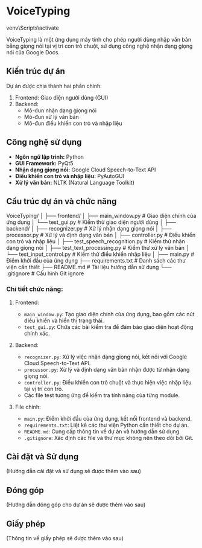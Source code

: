 # VoiceTyping
venv\Scripts\activate

VoiceTyping là một ứng dụng máy tính cho phép người dùng nhập văn bản bằng giọng nói tại vị trí con trỏ chuột, sử dụng công nghệ nhận dạng giọng nói của Google Docs.

## Kiến trúc dự án

Dự án được chia thành hai phần chính:

1. Frontend: Giao diện người dùng (GUI)
2. Backend: 
   - Mô-đun nhận dạng giọng nói
   - Mô-đun xử lý văn bản
   - Mô-đun điều khiển con trỏ và nhập liệu

## Công nghệ sử dụng

- **Ngôn ngữ lập trình:** Python
- **GUI Framework:** PyQt5
- **Nhận dạng giọng nói:** Google Cloud Speech-to-Text API
- **Điều khiển con trỏ và nhập liệu:** PyAutoGUI
- **Xử lý văn bản:** NLTK (Natural Language Toolkit)

## Cấu trúc dự án và chức năng

VoiceTyping/
│
├── frontend/
│   ├── main_window.py  # Giao diện chính của ứng dụng
│   └── test_gui.py     # Kiểm thử giao diện người dùng
│
├── backend/
│   ├── recognizer.py   # Xử lý nhận dạng giọng nói
│   ├── processor.py    # Xử lý và định dạng văn bản
│   ├── controller.py   # Điều khiển con trỏ và nhập liệu
│   ├── test_speech_recognition.py  # Kiểm thử nhận dạng giọng nói
│   ├── test_text_processing.py     # Kiểm thử xử lý văn bản
│   └── test_input_control.py       # Kiểm thử điều khiển nhập liệu
│
├── main.py             # Điểm khởi đầu của ứng dụng
├── requirements.txt    # Danh sách các thư viện cần thiết
├── README.md           # Tài liệu hướng dẫn sử dụng
└── .gitignore          # Cấu hình Git ignore

### Chi tiết chức năng:

1. Frontend:
   - `main_window.py`: Tạo giao diện chính của ứng dụng, bao gồm các nút điều khiển và hiển thị trạng thái.
   - `test_gui.py`: Chứa các bài kiểm tra để đảm bảo giao diện hoạt động chính xác.

2. Backend:
   - `recognizer.py`: Xử lý việc nhận dạng giọng nói, kết nối với Google Cloud Speech-to-Text API.
   - `processor.py`: Xử lý và định dạng văn bản nhận được từ nhận dạng giọng nói.
   - `controller.py`: Điều khiển con trỏ chuột và thực hiện việc nhập liệu tại vị trí con trỏ.
   - Các file test tương ứng để kiểm tra tính năng của từng module.

3. File chính:
   - `main.py`: Điểm khởi đầu của ứng dụng, kết nối frontend và backend.
   - `requirements.txt`: Liệt kê các thư viện Python cần thiết cho dự án.
   - `README.md`: Cung cấp thông tin về dự án và hướng dẫn sử dụng.
   - `.gitignore`: Xác định các file và thư mục không nên theo dõi bởi Git.

## Cài đặt và Sử dụng

(Hướng dẫn cài đặt và sử dụng sẽ được thêm vào sau)

## Đóng góp

(Hướng dẫn đóng góp cho dự án sẽ được thêm vào sau)

## Giấy phép

(Thông tin về giấy phép sẽ được thêm vào sau)